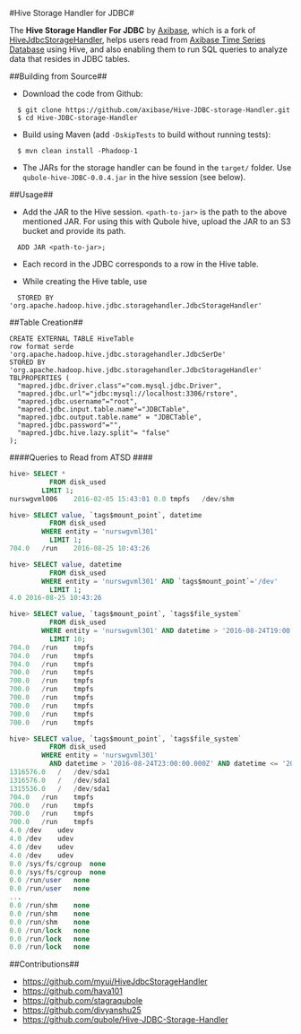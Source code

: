 #Hive Storage Handler for JDBC#

The **Hive Storage Handler For JDBC** by [Axibase](www.axibase.com), which is a fork of [HiveJdbcStorageHandler](https://github.com/qubole/Hive-JDBC-Storage-Handler), helps users read from [Axibase Time Series Database](http://axibase.com/products/axibase-time-series-database/) using Hive, and also enabling them to run SQL queries to analyze data that resides in JDBC tables.


##Building from Source##
* Download the code from Github:
```
  $ git clone https://github.com/axibase/Hive-JDBC-storage-Handler.git
  $ cd Hive-JDBC-storage-Handler
```

* Build using Maven (add ```-DskipTests``` to build without running tests):

```
  $ mvn clean install -Phadoop-1
```

* The JARs for the storage handler can be found in the ```target/``` folder. Use ```qubole-hive-JDBC-0.0.4.jar``` in the hive session (see below).

##Usage##
* Add the JAR to the Hive session. ```<path-to-jar>``` is the path to the above mentioned JAR. For using this with Qubole hive, upload the JAR to an S3 bucket and provide its path.
  
``` 
  ADD JAR <path-to-jar>;
```

* Each record in the JDBC corresponds to a row in the Hive table.

* While creating the Hive table, use 
  
```
  STORED BY 'org.apache.hadoop.hive.jdbc.storagehandler.JdbcStorageHandler'
```
  
##Table Creation##

```
CREATE EXTERNAL TABLE HiveTable
row format serde 'org.apache.hadoop.hive.jdbc.storagehandler.JdbcSerDe'
STORED BY 'org.apache.hadoop.hive.jdbc.storagehandler.JdbcStorageHandler'
TBLPROPERTIES (
  "mapred.jdbc.driver.class"="com.mysql.jdbc.Driver",
  "mapred.jdbc.url"="jdbc:mysql://localhost:3306/rstore",
  "mapred.jdbc.username"="root",
  "mapred.jdbc.input.table.name"="JDBCTable",
  "mapred.jdbc.output.table.name" = "JDBCTable",
  "mapred.jdbc.password"="",
  "mapred.jdbc.hive.lazy.split"= "false"
);
```


####Queries to Read from ATSD ####
```sql
hive> SELECT * 
          FROM disk_used 
        LIMIT 1;
nurswgvml006	2016-02-05 15:43:01	0.0	tmpfs	/dev/shm

hive> SELECT value, `tags$mount_point`, datetime  
          FROM disk_used 
        WHERE entity = 'nurswgvml301' 
          LIMIT 1;
704.0	/run	2016-08-25 10:43:26

hive> SELECT value, datetime 
          FROM disk_used 
        WHERE entity = 'nurswgvml301' AND `tags$mount_point`='/dev' 
          LIMIT 1;
4.0	2016-08-25 10:43:26

hive> SELECT value, `tags$mount_point`, `tags$file_system` 
          FROM disk_used 
        WHERE entity = 'nurswgvml301' AND datetime > '2016-08-24T19:00:00.000Z' 
          LIMIT 10;
704.0	/run	tmpfs
704.0	/run	tmpfs
704.0	/run	tmpfs
700.0	/run	tmpfs
700.0	/run	tmpfs
700.0	/run	tmpfs
700.0	/run	tmpfs
700.0	/run	tmpfs
700.0	/run	tmpfs
700.0	/run	tmpfs

hive> SELECT value, `tags$mount_point`, `tags$file_system` 
          FROM disk_used 
        WHERE entity = 'nurswgvml301' 
          AND datetime > '2016-08-24T23:00:00.000Z' AND datetime <= '2016-08-25T10:45:00.000Z' sort by value desc;
1316576.0	/	/dev/sda1
1316576.0	/	/dev/sda1
1315536.0	/	/dev/sda1
704.0	/run	tmpfs
700.0	/run	tmpfs
700.0	/run	tmpfs
700.0	/run	tmpfs
4.0	/dev	udev
4.0	/dev	udev
4.0	/dev	udev
4.0	/dev	udev
0.0	/sys/fs/cgroup	none
0.0	/sys/fs/cgroup	none
0.0	/run/user	none
0.0	/run/user	none
...
0.0	/run/shm	none
0.0	/run/shm	none
0.0	/run/shm	none
0.0	/run/lock	none
0.0	/run/lock	none
0.0	/run/lock	none
```

##Contributions##
* https://github.com/myui/HiveJdbcStorageHandler
* https://github.com/hava101
* https://github.com/stagraqubole
* https://github.com/divyanshu25
* https://github.com/qubole/Hive-JDBC-Storage-Handler